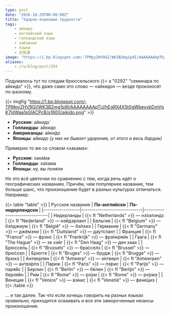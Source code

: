 ```yaml
---
type: post
date: "2016-10-29T00:00:00Z"
title: "Ударно-языковые трудности"
tags:
    - айкидо
    - английский язык
    - голландский язык
    - забавное
    - языки
    - 合気道
image: "https://1.bp.blogspot.com/-TPMpyZHV9GI/WK3B2mg1p9I/AAAAAAAApTU/hEgRX4X5t0gWbeyvbDmVgK7IdWaa1sGlACPcB/s1600/aikido.png"
aliases:
    - /ru/blog/post/293
---
```


Подумалось тут по следам брюссельского {{< a "0292" "семинара по айкидо" >}}, что даже само это слово — «айкидо» — везде произносят по-разному.

{{< imgfig "https://1.bp.blogspot.com/-TPMpyZHV9GI/WK3B2mg1p9I/AAAAAAAApTU/hEgRX4X5t0gWbeyvbDmVgK7IdWaa1sGlACPcB/s1600/aikido.png" >}}

* **Русские**: айкидо́
* **Голландцы**: а́йкидо
* **Американцы**: айки́до
* **Японцы**: айкидо *(у них не бывает ударения, от этого и весь бардак)*

<!--more-->

Примерно то же со словом «хакама»:

* **Русские**: хака́ма
* **Голландцы**: ха́кама
* **Японцы**:  *ну, вы поняли*

Но это всё цветочки по сравнению с тем, когда речь идёт о географических названиях. Причём, чем популярнее название, тем больше шанс, что произношение будет в разных культурах отличаться. Например:

{{< table "table" >}}
| Русское название | **По-английски**             | **По-нидерландски**           |
|------------------|------------------------------|-------------------------------|
| Нидерланды       | {{< fl "Netherlands" >}} — нэ́зэлэндз | {{< fl "Nederland" >}} — нэ́йдэрлант   |
| Бельгия          | {{< fl "Belgium" >}} — бэ́лджиум      | {{< fl "België" >}} — бэ́лхиэ          |
| Германия         | {{< fl "Germany" >}} — джёмэни        | {{< fl "Duitsland" >}} — да́утслант    |
| Франция          | {{< fl "France" >}} — фрэнс           | {{< fl "Frankrijk" >}} — фра́нкряйк    |
| Гаага            | {{< fl "The Hague" >}} — зе хэйг      | {{< fl "Den Haag" >}} — ден хаах       |
| Брюссель         | {{< fl "Brussels" >}} — бра́сселз     | {{< fl "Brussel" >}} — брю́ссел        |
| Брюгге           | {{< fl "Bruges" >}} — брудж           | {{< fl "Brugge" >}} — брюхэ            |
| Антверпен        | {{< fl "Antwerp" >}} — э́нтверп       | {{< fl "Antwerpen" >}} — антвэ́рпэ     |
| Париж            | {{< fl "Paris" >}} — пэ́рис           | {{< fl "Parijs" >}} — паря́йс          |
| Берлин           | {{< fl "Berlin" >}} — бёлин           | {{< fl "Berlijn" >}} — берля́йн        |
| Рим              | {{< fl "Rome" >}} — ро́ум             | {{< fl "Rome" >}} — ро́умэ             |
| Венеция          | {{< fl "Venice" >}} — вэ́нис          | {{< fl "Venetië" >}} — фене́циэ        |
{{< /table >}}

… и так далее. Так что если хочешь говорить на разных языках *правильно*, приходится осваивать и все эти замороченные нюансы произношения.
